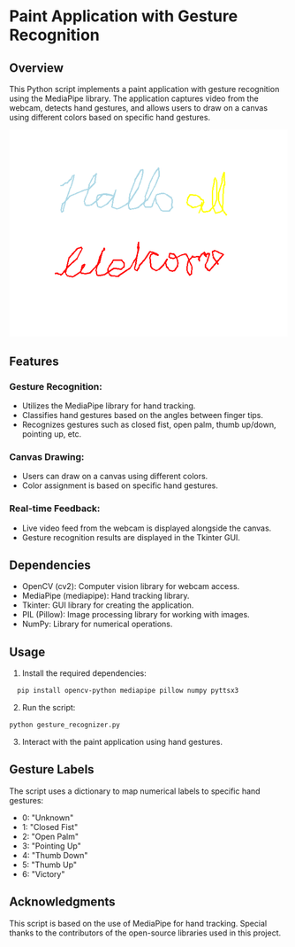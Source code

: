 
# Paint Application with Gesture Recognition

## Overview

This Python script implements a paint application with gesture recognition using the MediaPipe library. The application captures video from the webcam, detects hand gestures, and allows users to draw on a canvas using different colors based on specific hand gestures.

![Sample RVIZ2](Images/demo_image.png?raw=true "Demo Image")

## Features

### Gesture Recognition:
 * Utilizes the MediaPipe library for hand tracking.
 * Classifies hand gestures based on the angles between finger tips.
 * Recognizes gestures such as closed fist, open palm, thumb up/down, pointing up, etc.

 ### Canvas Drawing:
 * Users can draw on a canvas using different colors.
 * Color assignment is based on specific hand gestures.

 ### Real-time Feedback:
 * Live video feed from the webcam is displayed alongside the canvas.
 * Gesture recognition results are displayed in the Tkinter GUI.

 ## Dependencies

 * OpenCV (cv2): Computer vision library for webcam access.
* MediaPipe (mediapipe): Hand tracking library.
* Tkinter: GUI library for creating the application.
* PIL (Pillow): Image processing library for working with images.
* NumPy: Library for numerical operations.

## Usage

1. Install the required dependencies:
```bash
  pip install opencv-python mediapipe pillow numpy pyttsx3 
```
2. Run the script:
```bash
python gesture_recognizer.py
```
3. Interact with the paint application using hand gestures.


## Gesture Labels
The script uses a dictionary to map numerical labels to specific hand gestures:

* 0: "Unknown"
* 1: "Closed Fist"
* 2: "Open Palm"
* 3: "Pointing Up"
* 4: "Thumb Down"
* 5: "Thumb Up"
* 6: "Victory"

## Acknowledgments
This script is based on the use of MediaPipe for hand tracking. Special thanks to the contributors of the open-source libraries used in this project.
